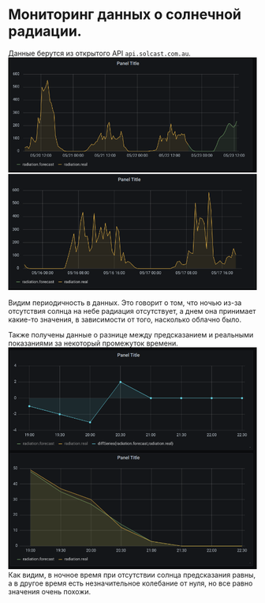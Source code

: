 # Мониторинг данных о солнечной радиации.

Данные берутся из открытого API `api.solcast.com.au`.
![](https://github.com/makut/devops_monitoring/blob/master/Screeshots/Screenshot%20from%202020-05-23%2019-45-47.png?raw=true)
![](https://github.com/makut/devops_monitoring/blob/master/Screeshots/Screenshot%20from%202020-05-23%2019-47-23.png?raw=true)

Видим периодичность в данных. Это говорит о том, что ночью из-за отсутствия солнца на небе радиация отсутствует, а днем она принимает какие-то значения, в зависимости от того, насколько облачно было.

Также получены данные о разнице между предсказанием и реальными показаниями за некоторый промежуток времени.
![](https://github.com/makut/devops_monitoring/blob/master/Screeshots/Screenshot%20from%202020-05-24%2002-05-31.png?raw=true)
Как видим, в ночное время при отсутствии солнца предсказания равны, а в другое время есть незначительное колебание от нуля, но все равно значения очень похожи.
